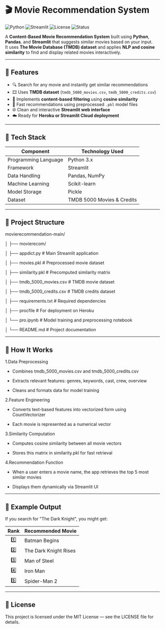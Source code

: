 # 🎬 Movie Recommendation System

![Python](https://img.shields.io/badge/Python-3.8%2B-blue)
![Streamlit](https://img.shields.io/badge/Streamlit-App-red)
![License](https://img.shields.io/badge/License-MIT-green)
![Status](https://img.shields.io/badge/Status-Active-success)

A **Content-Based Movie Recommendation System** built using **Python**, **Pandas**, and **Streamlit** that suggests similar movies based on your input.  
It uses **The Movie Database (TMDB) dataset** and applies **NLP and cosine similarity** to find and display related movies interactively.

---

## 🚀 Features

- 🔍 Search for any movie and instantly get similar recommendations  
- 🎞️ Uses **TMDB dataset** (`tmdb_5000_movies.csv`, `tmdb_5000_credits.csv`)  
- 🧠 Implements **content-based filtering** using **cosine similarity**  
- 💾 Fast recommendations using preprocessed `.pkl` model files  
- 🌐 Clean and interactive **Streamlit web interface**  
- ☁️ Ready for **Heroku or Streamlit Cloud deployment**

---

## 🧰 Tech Stack

| Component | Technology Used |
|------------|-----------------|
| Programming Language | Python 3.x |
| Framework | Streamlit |
| Data Handling | Pandas, NumPy |
| Machine Learning | Scikit-learn |
| Model Storage | Pickle |
| Dataset | TMDB 5000 Movies & Credits |

---

## 📂 Project Structure

movierecommendation-main/

│
├── movierecom/

│ ├── appdict.py # Main Streamlit application

│ ├── movies.pkl # Preprocessed movie dataset

│ ├── similarity.pkl # Precomputed similarity matrix

│ ├── tmdb_5000_movies.csv # TMDB movie dataset

│ ├── tmdb_5000_credits.csv # TMDB credits dataset

│ ├── requirements.txt # Required dependencies

│ ├── procfile # For deployment on Heroku

│ └── pro.ipynb # Model training and preprocessing notebook

│
└── README.md # Project documentation


---

## 🧠 How It Works

1.Data Preprocessing

- Combines tmdb_5000_movies.csv and tmdb_5000_credits.csv

- Extracts relevant features: genres, keywords, cast, crew, overview

- Cleans and formats data for model training

2.Feature Engineering

- Converts text-based features into vectorized form using CountVectorizer

- Each movie is represented as a numerical vector

3.Similarity Computation

- Computes cosine similarity between all movie vectors

- Stores this matrix in similarity.pkl for fast retrieval

4.Recommendation Function

- When a user enters a movie name, the app retrieves the top 5 most similar movies

- Displays them dynamically via Streamlit UI

---

## 🎥 Example Output

If you search for "The Dark Knight", you might get:

| Rank | Recommended Movie     |
|:----:|:----------------------|
| 1️⃣  | Batman Begins         |
| 2️⃣  | The Dark Knight Rises |
| 3️⃣  | Man of Steel          |
| 4️⃣  | Iron Man              |
| 5️⃣  | Spider-Man 2          |

---

## 🪪 License

This project is licensed under the MIT License — see the LICENSE
 file for details.




